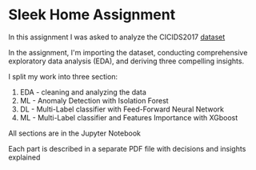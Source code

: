 # Sleek Home Assignment
In this assignment I was asked to analyze the CICIDS2017 [dataset](https://www.unb.ca/cic/datasets/ids-2017.html)

In the assignment, I'm importing the dataset, conducting comprehensive exploratory data analysis (EDA), and deriving three
compelling insights.

I split my work into three section:
1. EDA - cleaning and analyzing the data
2. ML - Anomaly Detection with Isolation Forest
3. DL - Multi-Label classifier with Feed-Forward Neural Network
4. ML - Multi-Label classifier and Features Importance with XGboost

All sections are in the Jupyter Notebook 

Each part is described in a separate PDF file with decisions and insights explained
